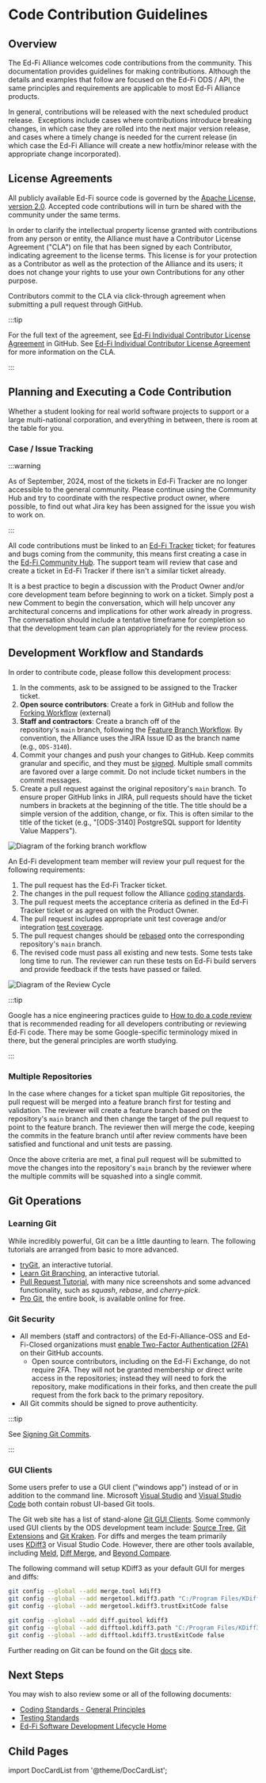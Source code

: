 # Code Contribution Guidelines

## Overview

The Ed-Fi Alliance welcomes code contributions from the community. This
documentation provides guidelines for making contributions. Although the details
and examples that follow are focused on the Ed-Fi ODS / API, the same principles
and requirements are applicable to most Ed-Fi Alliance products.

In general, contributions will be released with the next scheduled product
release.  Exceptions include cases where contributions introduce breaking
changes, in which case they are rolled into the next major version release, and
cases where a timely change is needed for the current release (in which case the
Ed-Fi Alliance will create a new hotfix/minor release with the appropriate
change incorporated).

## License Agreements

All publicly available Ed-Fi source code is governed by the [Apache License,
version 2.0](https://www.apache.org/licenses/LICENSE-2.0). Accepted code
contributions will in turn be shared with the community under the same terms.

In order to clarify the intellectual property license granted with contributions
from any person or entity, the Alliance must have a Contributor License
Agreement ("CLA") on file that has been signed by each Contributor, indicating
agreement to the license terms. This license is for your protection as a
Contributor as well as the protection of the Alliance and its users; it does not
change your rights to use your own Contributions for any other purpose.

Contributors commit to the CLA via click-through agreement when submitting a
pull request through GitHub.

:::tip

For the full text of the agreement, see [Ed-Fi Individual Contributor License
Agreement](../source-code-control-policy/) in GitHub. See [Ed-Fi Individual
Contributor License
Agreement](../source-code-control-policy/ed-fi-contributors-license-agreement)
for more information on the CLA.

:::

## Planning and Executing a Code Contribution

Whether a student looking for real world software projects to support or a large
multi-national corporation, and everything in between, there is room at the
table for you.

### Case / Issue Tracking

:::warning

As of September, 2024, most of the tickets in Ed-Fi Tracker are no longer
accessible to the general community. Please continue using the Community Hub and
try to coordinate with the respective product owner, where possible, to find out
what Jira key has been assigned for the issue you wish to work on.

:::

All code contributions must be linked to an [Ed-Fi
Tracker](https://tracker.ed-fi.org) ticket; for features and bugs coming from
the community, this means first creating a case in the [Ed-Fi Community
Hub](https://community.ed-fi.org).
The support team will review that case and create a ticket in Ed-Fi Tracker if
there isn't a similar ticket already.

It is a best practice to begin a discussion with the Product Owner and/or core
development team before beginning to work on a ticket. Simply post a new Comment
to begin the conversation, which will help uncover any architectural concerns
and implications for other work already in progress. The conversation should
include a tentative timeframe for completion so that the development team can
plan appropriately for the review process.

## Development Workflow and Standards

In order to contribute code, please follow this development process:

1. In the comments, ask to be assigned to be assigned to the Tracker ticket.
2. **Open source contributors**: Create a fork in GitHub and follow   the [Forking
     Workflow](https://www.atlassian.com/git/tutorials/comparing-workflows/forking-workflow)
     (external)
3. **Staff and contractors**: Create a branch off of the
   repository's `main` branch, following the [Feature Branch
   Workflow](https://www.atlassian.com/git/tutorials/comparing-workflows/feature-branch-workflow). By
   convention, the Alliance uses the JIRA Issue ID as the branch name (e.g.,
   `ODS-3140`).
4. Commit your changes and push your changes to GitHub. Keep commits granular
   and specific, and they must be
   [signed](../source-code-control-policy/signing-git-commits). Multiple small
   commits are favored over a large commit. Do not include ticket numbers in the
   commit messages.
5. Create a pull request against the original repository's `main` branch. To
   ensure proper GitHub links in JIRA, pull requests should have the ticket
   numbers in brackets at the beginning of the title. The title should be a
   simple version of the addition, change, or fix. This is often similar to the
   title of the ticket (e.g., "\[ODS-3140\] PostgreSQL support for Identity
   Value Mappers").

![Diagram of the forking branch workflow](/img/sdlc/fork-branch-workflow.png)

An Ed-Fi development team member will review your pull request for the following
requirements:

1. The pull request has the Ed-Fi Tracker ticket.
2. The changes in the pull request follow the Alliance [coding standards](./coding-standards/).
3. The pull request meets the acceptance criteria as defined in the Ed-Fi
    Tracker ticket or as agreed on with the Product Owner.
4. The pull request includes appropriate unit test coverage and/or integration
    [test coverage](./testing-standards/).
5. The pull request changes should be
    [rebased](https://jeffkreeftmeijer.com/git-rebase/) onto the corresponding
    repository's `main` branch.
6. The revised code must pass all existing and new tests. Some tests take long
    time to run. The reviewer can run these tests on Ed-Fi build servers and
    provide feedback if the tests have passed or failed.

![Diagram of the Review Cycle](/img/sdlc/review-cycle.png)

:::tip

Google has a nice engineering practices guide to [How to do a code
review](https://google.github.io/eng-practices/review/reviewer/) that is
recommended reading for all developers contributing or reviewing Ed-Fi code.
There may be some Google-specific terminology mixed in there, but the general
principles are worth studying.

:::

### Multiple Repositories

In the case where changes for a ticket span multiple Git repositories, the pull
request will be merged into a feature branch first for testing and validation.
The reviewer will create a feature branch based on the
repository's `main` branch and then change the target of the pull request to
point to the feature branch. The reviewer then will merge the code, keeping the
commits in the feature branch until after review comments have been satisfied
and functional and unit tests are passing.

Once the above criteria are met, a final pull request will be submitted to move
the changes into the repository's `main` branch by the reviewer where the
multiple commits will be squashed into a single commit.

## Git Operations

### Learning Git

While incredibly powerful, Git can be a little daunting to learn. The following
tutorials are arranged from basic to more advanced.

* [tryGit](https://try.github.io/levels/1/challenges/1), an interactive
    tutorial.
* [Learn Git Branching](http://pcottle.github.io/learnGitBranching/), an
    interactive tutorial.
* [Pull Request Tutorial](https://github.com/yangsu/pull-request-tutorial),
    with many nice screenshots and some advanced functionality, such
    as *squash*, *rebase*, and *cherry-pick*.
* [Pro Git](https://git-scm.com/book/en/v2), the entire book, is available
    online for free.

### Git Security

* All members (staff and contractors) of the Ed-Fi-Alliance-OSS and
    Ed-Fi-Closed organizations must [enable Two-Factor Authentication
    (2FA)](https://docs.github.com/en/authentication/securing-your-account-with-two-factor-authentication-2fa)
    on their GitHub accounts.
  * Open source contributors, including on the Ed-Fi Exchange, do not
        require 2FA. They will not be granted membership or direct write access
        in the repositories; instead they will need to fork the repository, make
        modifications in their forks, and then create the pull request from the
        fork back to the primary repository.
* All Git commits should be signed to prove authenticity.

:::tip

See [Signing Git
Commits](../source-code-control-policy/signing-git-commits.md).

:::

### GUI Clients

Some users prefer to use a GUI client ("windows app") instead of or in addition
to the command line. Microsoft [Visual
Studio](https://visualstudio.microsoft.com/) and [Visual Studio
Code](https://code.visualstudio.com/) both contain robust UI-based Git tools.

The Git web site has a list of stand-alone [Git GUI
Clients](https://git-scm.com/downloads/guis). Some commonly used GUI clients by
the ODS development team include: [Source
Tree](https://www.sourcetreeapp.com/), [Git
Extensions](https://gitextensions.github.io/) and [Git
Kraken](https://www.gitkraken.com/). For diffs and merges the team primarily
uses [KDiff3](http://kdiff3.sourceforge.net/) or Visual Studio Code. However,
there are other tools available, including [Meld](http://meldmerge.org/), [Diff
Merge](http://www.diffmerge.net/), and [Beyond
Compare](https://www.scootersoftware.com/download.php).

The following command will setup KDiff3 as your default GUI for merges and
diffs:

```bash
git config --global --add merge.tool kdiff3
git config --global --add mergetool.kdiff3.path "C:/Program Files/KDiff3/kdiff3.exe"
git config --global --add mergetool.kdiff3.trustExitCode false

git config --global --add diff.guitool kdiff3
git config --global --add difftool.kdiff3.path "C:/Program Files/KDiff3/kdiff3.exe"
git config --global --add difftool.kdiff3.trustExitCode false
```

Further reading on Git can be found on the
Git [docs](https://git-scm.com/docs) site.

## Next Steps

You may wish to also review some or all of the following documents:

* [Coding Standards - General
    Principles](./coding-standards)
* [Testing Standards](./testing-standards)
* [Ed-Fi Software Development Lifecycle
    Home](../)

## Child Pages

import DocCardList from '@theme/DocCardList';

<DocCardList />
